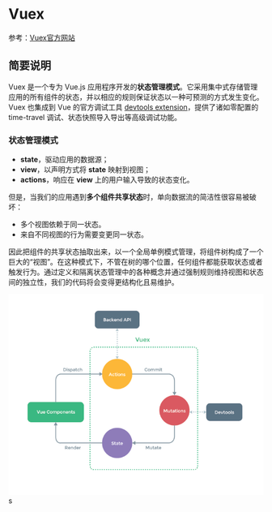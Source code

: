 # Vuex

参考：[Vuex官方网站]( https://vuex.vuejs.org/zh/ )

## 简要说明

Vuex 是一个专为 Vue.js 应用程序开发的**状态管理模式**。它采用集中式存储管理应用的所有组件的状态，并以相应的规则保证状态以一种可预测的方式发生变化。Vuex 也集成到 Vue 的官方调试工具 [devtools extension](https://github.com/vuejs/vue-devtools)，提供了诸如零配置的 time-travel 调试、状态快照导入导出等高级调试功能。 



### 状态管理模式

-   **state**，驱动应用的数据源；
-   **view**，以声明方式将 **state** 映射到视图；
-   **actions**，响应在 **view** 上的用户输入导致的状态变化。

但是，当我们的应用遇到**多个组件共享状态**时，单向数据流的简洁性很容易被破坏：

-   多个视图依赖于同一状态。
-   来自不同视图的行为需要变更同一状态。

因此把组件的共享状态抽取出来，以一个全局单例模式管理，将组件树构成了一个巨大的“视图”。在这种模式下，不管在树的哪个位置，任何组件都能获取状态或者触发行为。通过定义和隔离状态管理中的各种概念并通过强制规则维持视图和状态间的独立性，我们的代码将会变得更结构化且易维护。

![](./Vue_img/vuex_1.png)s